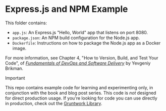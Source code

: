 # Express.js and NPM Example 

This folder contains:

* `app.js`: An Express.js "Hello, World" app that listens on port 8080.
* `package.json`: An NPM build configuration for the Node.js app.
* `Dockerfile`: Instructions on how to package the Node.js app as a Docker image.

For more information, see Chapter 4, "How to Version, Build, and Test Your Code", of [_Fundamentals of DevOps and 
Software Delivery_](https://www.fundamentals-of-devops.com) by Yevgeniy Brikman.

> [!IMPORTANT]  
> This repo contains example code for learning and experimenting only, in conjunction with the book and blog post
> series. This code is _not_ designed for direct production usage. If you're looking for code you can use directly in
> production, check out the [Gruntwork Library](https://www.gruntwork.io/products/library).
